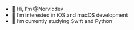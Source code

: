 - 👋 Hi, I’m @Norvicdev
- 👀 I’m interested in iOS and macOS development
- 🌱 I’m currently studying Swift and Python

<!---
Norvicdev/Norvicdev is a ✨ special ✨ repository because its `README.md` (this file) appears on your GitHub profile.
You can click the Preview link to take a look at your changes.
--->

